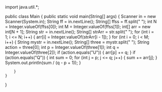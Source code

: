 import java.util.*;

public class Main {
    public static void main(String[] args) {
        Scanner in = new Scanner(System.in);
        String ff = in.nextLine();
        String[] ffss = ff.split(" ");
        int N = Integer.valueOf(ffss[0]);
        int M = Integer.valueOf(ffss[1]);
        int[] arr = new int[N + 1];
        String str = in.nextLine();
        String[] strArr = str.split(" ");
        for (int i = 1; i <= N; i++) {
            arr[i] = Integer.valueOf(strArr[i - 1]);
        }
        for (int i = 0; i < M; i++) {
            String mystr = in.nextLine();
            String[] three = mystr.split(" ");
            String action = three[0];
            int p = Integer.valueOf(three[1]);
            int q = Integer.valueOf(three[2]);
            if (action.equals("U")) {
                arr[p] += q;
            }
            if (action.equals("Q")) {
                int sum = 0;
                for (int j = p; j <= q; j++) {
                    sum += arr[j];
                }
                System.out.println(sum / (q - p + 1));
            }
            
        }
    }
}

